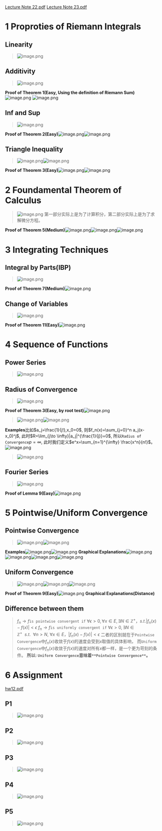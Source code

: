[Lecture Note 22.pdf](https://www.yuque.com/attachments/yuque/0/2022/pdf/12393765/1670315259596-fb668a01-cfa5-4eab-ad4d-857be08e3693.pdf)
[Lecture Note 23.pdf](https://www.yuque.com/attachments/yuque/0/2022/pdf/12393765/1670315259456-bc1604c5-f87a-451c-95ea-d4277dafc37c.pdf)
# 1 Proproties of Riemann Integrals
## Linearity
> ![image.png](L22_L23__FTC__Integration_Techniques__Pointwise_Uniform_Convergence_of_Function.assets/20230302_1509341154.png)





## Additivity
> ![image.png](L22_L23__FTC__Integration_Techniques__Pointwise_Uniform_Convergence_of_Function.assets/20230302_1509349819.png)

**Proof of Theorem 1(Easy, Using the definition of Riemann Sum)**![image.png](L22_L23__FTC__Integration_Techniques__Pointwise_Uniform_Convergence_of_Function.assets/20230302_1509342083.png)
![image.png](L22_L23__FTC__Integration_Techniques__Pointwise_Uniform_Convergence_of_Function.assets/20230302_1509343536.png)


## Inf and Sup
> ![image.png](L22_L23__FTC__Integration_Techniques__Pointwise_Uniform_Convergence_of_Function.assets/20230302_1509343383.png)

**Proof of Theorem 2(Easy)**![image.png](L22_L23__FTC__Integration_Techniques__Pointwise_Uniform_Convergence_of_Function.assets/20230302_1509351069.png)![image.png](L22_L23__FTC__Integration_Techniques__Pointwise_Uniform_Convergence_of_Function.assets/20230302_1509358244.png)


## Triangle Inequality
> ![image.png](L22_L23__FTC__Integration_Techniques__Pointwise_Uniform_Convergence_of_Function.assets/20230302_1509352924.png)![image.png](L22_L23__FTC__Integration_Techniques__Pointwise_Uniform_Convergence_of_Function.assets/20230302_1509355404.png)

**Proof of Theorem 3(Easy)**![image.png](L22_L23__FTC__Integration_Techniques__Pointwise_Uniform_Convergence_of_Function.assets/20230302_1509359989.png)![image.png](L22_L23__FTC__Integration_Techniques__Pointwise_Uniform_Convergence_of_Function.assets/20230302_1509355498.png)


# 2 Foundamental Theorem of Calculus
> ![image.png](L22_L23__FTC__Integration_Techniques__Pointwise_Uniform_Convergence_of_Function.assets/20230302_1509363406.png)
> 第一部分实际上是为了计算积分，第二部分实际上是为了求解微分方程。

**Proof of Theorem 5(Medium)**![image.png](L22_L23__FTC__Integration_Techniques__Pointwise_Uniform_Convergence_of_Function.assets/20230302_1509366688.png)![image.png](L22_L23__FTC__Integration_Techniques__Pointwise_Uniform_Convergence_of_Function.assets/20230302_1509362418.png)![image.png](L22_L23__FTC__Integration_Techniques__Pointwise_Uniform_Convergence_of_Function.assets/20230302_1509367429.png)


# 3 Integrating Techniques
## Integral by Parts(IBP)
> ![image.png](L22_L23__FTC__Integration_Techniques__Pointwise_Uniform_Convergence_of_Function.assets/20230302_1509362266.png)

**Proof of Theorem 7(Medium)**![image.png](L22_L23__FTC__Integration_Techniques__Pointwise_Uniform_Convergence_of_Function.assets/20230302_1509367760.png)


## Change of Variables
> ![image.png](L22_L23__FTC__Integration_Techniques__Pointwise_Uniform_Convergence_of_Function.assets/20230302_1509361371.png)

**Proof of Theorem 11(Easy)**![image.png](L22_L23__FTC__Integration_Techniques__Pointwise_Uniform_Convergence_of_Function.assets/20230302_1509375704.png)


# 4 Sequence of Functions
## Power Series
> ![image.png](L22_L23__FTC__Integration_Techniques__Pointwise_Uniform_Convergence_of_Function.assets/20230302_1509378016.png)



## Radius of Convergence
> ![image.png](L22_L23__FTC__Integration_Techniques__Pointwise_Uniform_Convergence_of_Function.assets/20230302_1509378482.png)

**Proof of Theorem 3(Easy, by root test)**![image.png](L22_L23__FTC__Integration_Techniques__Pointwise_Uniform_Convergence_of_Function.assets/20230302_1509373344.png)
> ![image.png](L22_L23__FTC__Integration_Techniques__Pointwise_Uniform_Convergence_of_Function.assets/20230302_1509371524.png)![image.png](L22_L23__FTC__Integration_Techniques__Pointwise_Uniform_Convergence_of_Function.assets/20230302_1509377606.png)

**Examples**比如$a_j=\frac{1}{j!},x_0=0$, 则$f_n(x)=\sum_{j=0}^n a_j(x-x_0)^j$, 此时$R=\lim_{j\to \infty}|a_j|^{\frac{1}{j}}=0$, 所以`Radius of Convergence`$p=\infty$, 此时我们定义$e^x=\sum_{n=1}^{\infty} \frac{x^n}{n!}$。
![image.png](L22_L23__FTC__Integration_Techniques__Pointwise_Uniform_Convergence_of_Function.assets/20230302_1509386235.png)
> ![image.png](L22_L23__FTC__Integration_Techniques__Pointwise_Uniform_Convergence_of_Function.assets/20230302_1509387578.png)




## Fourier Series
> ![image.png](L22_L23__FTC__Integration_Techniques__Pointwise_Uniform_Convergence_of_Function.assets/20230302_1509383048.png)

**Proof of Lemma 9(Easy)**![image.png](L22_L23__FTC__Integration_Techniques__Pointwise_Uniform_Convergence_of_Function.assets/20230302_1509387789.png)


# 5 Pointwise/Uniform Convergence
## Pointwise Convergence
> ![image.png](L22_L23__FTC__Integration_Techniques__Pointwise_Uniform_Convergence_of_Function.assets/20230302_1509389424.png)![image.png](L22_L23__FTC__Integration_Techniques__Pointwise_Uniform_Convergence_of_Function.assets/20230302_1509385149.png)

**Examples**![image.png](L22_L23__FTC__Integration_Techniques__Pointwise_Uniform_Convergence_of_Function.assets/20230302_1509388139.png)![image.png](L22_L23__FTC__Integration_Techniques__Pointwise_Uniform_Convergence_of_Function.assets/20230302_1509391497.png)
**Graphical Explanations**![image.png](L22_L23__FTC__Integration_Techniques__Pointwise_Uniform_Convergence_of_Function.assets/20230302_1509391572.png)![image.png](L22_L23__FTC__Integration_Techniques__Pointwise_Uniform_Convergence_of_Function.assets/20230302_1509399337.png)![image.png](L22_L23__FTC__Integration_Techniques__Pointwise_Uniform_Convergence_of_Function.assets/20230302_1509391690.png)![image.png](L22_L23__FTC__Integration_Techniques__Pointwise_Uniform_Convergence_of_Function.assets/20230302_1509403986.png)



## Uniform Convergence
> ![image.png](L22_L23__FTC__Integration_Techniques__Pointwise_Uniform_Convergence_of_Function.assets/20230302_1509404616.png)![image.png](L22_L23__FTC__Integration_Techniques__Pointwise_Uniform_Convergence_of_Function.assets/20230302_1509406046.png)![image.png](L22_L23__FTC__Integration_Techniques__Pointwise_Uniform_Convergence_of_Function.assets/20230302_1509404432.png)

**Proof of Theorem 9(Easy)**![image.png](L22_L23__FTC__Integration_Techniques__Pointwise_Uniform_Convergence_of_Function.assets/20230302_1509405975.png)
**Graphical Explanations(Distance)**

## Difference between them
> $f_n\to f$`is pointwise convergent if` $\forall \epsilon>0, \forall x\in E, \exists N\in \mathbb{Z}^{+}， s.t. |f_n(x)-f(x)|<\epsilon$
> $f_n\to f$`is uniformly convergent if` $\forall \epsilon>0, \exists N\in \mathbb{Z}^{+}~~s.t.~~\forall n>N,~\forall x\in E，  |f_n(x)-f(x)|<\epsilon$
> 二者的区别就在于`Pointwise Convergence`中$f_n(x)$收敛于$f(x)$的速度会受到$x$取值的具体影响， 而`Uniform Convergence`中$f_n(x)$收敛于$f(x)$的速度对所有$x$都一样，是一个更为苛刻的条件。
> **所以: **`Uniform Convergence`**意味着**`**Pointwise Convergence**`**。**



# 6 Assignment
[hw12.pdf](https://www.yuque.com/attachments/yuque/0/2022/pdf/12393765/1670463515411-96ac64b7-fe65-4cea-b53d-471a899dcd26.pdf)


## P1
> ![image.png](L22_L23__FTC__Integration_Techniques__Pointwise_Uniform_Convergence_of_Function.assets/20230302_1509402088.png)


## P2
> ![image.png](L22_L23__FTC__Integration_Techniques__Pointwise_Uniform_Convergence_of_Function.assets/20230302_1509409118.png)



## P3
> ![image.png](L22_L23__FTC__Integration_Techniques__Pointwise_Uniform_Convergence_of_Function.assets/20230302_1509418356.png)

## P4
> ![image.png](L22_L23__FTC__Integration_Techniques__Pointwise_Uniform_Convergence_of_Function.assets/20230302_1509412298.png)


## P5
> ![image.png](L22_L23__FTC__Integration_Techniques__Pointwise_Uniform_Convergence_of_Function.assets/20230302_1509419569.png)

